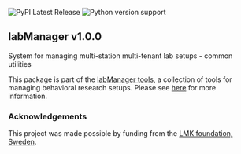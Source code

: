 ![PyPI Latest Release](https://img.shields.io/pypi/v/labManager-common.svg) ![Python version support](https://img.shields.io/pypi/pyversions/labManager-common.svg)

## labManager v1.0.0
System for managing multi-station multi-tenant lab setups - common
 utilities

This package is part of the [labManager tools](https://github.com/dcnieho/labManager/tree/master), a collection of tools for managing behavioral research setups. Please see [here](https://github.com/dcnieho/labManager/tree/master) for more information.

### Acknowledgements

This project was made possible by funding from the [LMK foundation, Sweden](https://lmkstiftelsen.se/).
